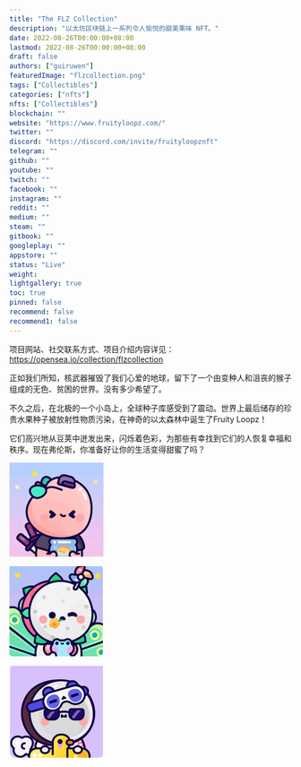 ```yaml
---
title: "The FLZ Collection"
description: "以太坊区块链上一系列令人愉悦的甜美果味 NFT。"
date: 2022-08-26T00:00:00+08:00
lastmod: 2022-08-26T00:00:00+08:00
draft: false
authors: ["guiruwen"]
featuredImage: "flzcollection.png"
tags: ["Collectibles"]
categories: ["nfts"]
nfts: ["Collectibles"]
blockchain: ""
website: "https://www.fruityloopz.com/"
twitter: ""
discord: "https://discord.com/invite/fruityloopznft"
telegram: ""
github: ""
youtube: ""
twitch: ""
facebook: ""
instagram: ""
reddit: ""
medium: ""
steam: ""
gitbook: ""
googleplay: ""
appstore: ""
status: "Live"
weight: 
lightgallery: true
toc: true
pinned: false
recommend: false
recommend1: false
---
```

项目网站、社交联系方式、项目介绍内容详见：https://opensea.io/collection/flzcollection

  正如我们所知，核武器摧毁了我们心爱的地球，留下了一个由变种人和沮丧的猴子组成的无色、贫困的世界。没有多少希望了。

不久之后，在北极的一个小岛上，全球种子库感受到了震动。世界上最后储存的珍贵水果种子被放射性物质污染，在神奇的以太森林中诞生了Fruity Loopz！

它们高兴地从豆荚中迸发出来，闪烁着色彩，为那些有幸找到它们的人恢复幸福和秩序。现在弗伦斯，你准备好让你的生活变得甜蜜了吗？ 



![nft](01.png)

![nft](02.png)



![nft](03.png)

